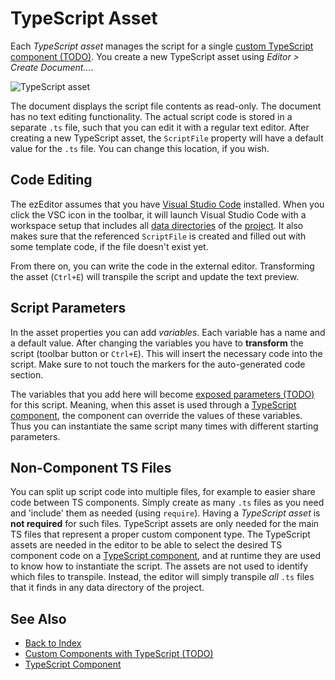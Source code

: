 # TypeScript Asset

Each *TypeScript asset* manages the script for a single [custom TypeScript component (TODO)](custom-ts-components.md). You create a new TypeScript asset using *Editor > Create Document...*.

![TypeScript asset](media/ts-asset.png)

The document displays the script file contents as read-only. The document has no text editing functionality. The actual script code is stored in a separate `.ts` file, such that you can edit it with a regular text editor. After creating a new TypeScript asset, the `ScriptFile` property will have a default value for the `.ts` file. You can change this location, if you wish.

## Code Editing

The ezEditor assumes that you have [Visual Studio Code](https://code.visualstudio.com) installed. When you click the VSC icon in the toolbar, it will launch Visual Studio Code with a workspace setup that includes all [data directories](../../projects/data-directories.md) of the [project](../../projects/projects-overview.md). It also makes sure that the referenced `ScriptFile` is created and filled out with some template code, if the file doesn't exist yet.

From there on, you can write the code in the external editor. Transforming the asset (`Ctrl+E`) will transpile the script and update the text preview.

## Script Parameters

In the asset properties you can add *variables*. Each variable has a name and a default value. After changing the variables you have to **transform** the script (toolbar button or `Ctrl+E`). This will insert the necessary code into the script. Make sure to not touch the markers for the auto-generated code section.

The variables that you add here will become [exposed parameters (TODO)](../../scenes/exposed-parameters.md) for this script. Meaning, when this asset is used through a [TypeScript component](ts-component.md), the component can override the values of these variables. Thus you can instantiate the same script many times with different starting parameters.

## Non-Component TS Files

You can split up script code into multiple files, for example to easier share code between TS components. Simply create as many `.ts` files as you need and 'include' them as needed (using `require`). Having a *TypeScript asset* is **not required** for such files. TypeScript assets are only needed for the main TS files that represent a proper custom component type. The TypeScript assets are needed in the editor to be able to select the desired TS component code on a [TypeScript component](ts-component.md), and at runtime they are used to know how to instantiate the script. The assets are not used to identify which files to transpile. Instead, the editor will simply transpile *all* `.ts` files that it finds in any data directory of the project.

## See Also

* [Back to Index](../../index.md)
* [Custom Components with TypeScript (TODO)](custom-ts-components.md)
* [TypeScript Component](ts-component.md)
